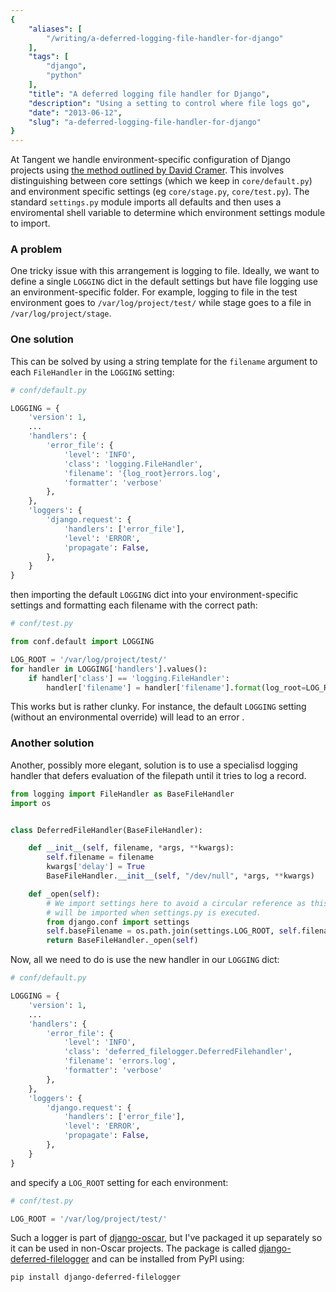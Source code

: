 ```yaml
---
{
    "aliases": [
        "/writing/a-deferred-logging-file-handler-for-django"
    ],
    "tags": [
        "django",
        "python"
    ],
    "title": "A deferred logging file handler for Django",
    "description": "Using a setting to control where file logs go",
    "date": "2013-06-12",
    "slug": "a-deferred-logging-file-handler-for-django"
}
---
```



At Tangent we handle environment-specific configuration of Django
projects using [the method outlined by David
Cramer](http://justcramer.com/2011/01/13/settings-in-django/). This
involves distinguishing between core settings (which we keep in
`core/default.py`) and environment specific settings (eg
`core/stage.py`, `core/test.py`). The standard `settings.py` module
imports all defaults and then uses a enviromental shell variable to
determine which environment settings module to import.

### A problem

One tricky issue with this arrangement is logging to file. Ideally, we
want to define a single `LOGGING` dict in the default settings but have
file logging use an environment-specific folder. For example, logging to
file in the test environment goes to `/var/log/project/test/` while
stage goes to a file in `/var/log/project/stage`.

### One solution

This can be solved by using a string template for the `filename`
argument to each `FileHandler` in the `LOGGING` setting:

``` python
# conf/default.py

LOGGING = {
    'version': 1,
    ...
    'handlers': {
        'error_file': {
            'level': 'INFO',
            'class': 'logging.FileHandler',
            'filename': '{log_root}errors.log',
            'formatter': 'verbose'
        },
    },
    'loggers': {
        'django.request': {
            'handlers': ['error_file'],
            'level': 'ERROR',
            'propagate': False,
        },
    }
}
```

then importing the default `LOGGING` dict into your environment-specific
settings and formatting each filename with the correct path:

``` python
# conf/test.py

from conf.default import LOGGING

LOG_ROOT = '/var/log/project/test/'
for handler in LOGGING['handlers'].values():
    if handler['class'] == 'logging.FileHandler':
        handler['filename'] = handler['filename'].format(log_root=LOG_ROOT)
```

This works but is rather clunky. For instance, the default `LOGGING`
setting (without an environmental override) will lead to an error .

### Another solution

Another, possibly more elegant, solution is to use a specialisd logging
handler that defers evaluation of the filepath until it tries to log a
record.

``` python
from logging import FileHandler as BaseFileHandler
import os


class DeferredFileHandler(BaseFileHandler):

    def __init__(self, filename, *args, **kwargs):
        self.filename = filename
        kwargs['delay'] = True
        BaseFileHandler.__init__(self, "/dev/null", *args, **kwargs)

    def _open(self):
        # We import settings here to avoid a circular reference as this module
        # will be imported when settings.py is executed.
        from django.conf import settings
        self.baseFilename = os.path.join(settings.LOG_ROOT, self.filename)
        return BaseFileHandler._open(self)
```

Now, all we need to do is use the new handler in our `LOGGING` dict:

``` python
# conf/default.py

LOGGING = {
    'version': 1,
    ...
    'handlers': {
        'error_file': {
            'level': 'INFO',
            'class': 'deferred_filelogger.DeferredFilehandler',
            'filename': 'errors.log',
            'formatter': 'verbose'
        },
    },
    'loggers': {
        'django.request': {
            'handlers': ['error_file'],
            'level': 'ERROR',
            'propagate': False,
        },
    }
}
```

and specify a `LOG_ROOT` setting for each environment:

``` python
# conf/test.py

LOG_ROOT = '/var/log/project/test/'
```

Such a logger is part of
[django-oscar](https://github.com/tangentlabs/django-oscar/blob/master/oscar/core/logging/handlers.py),
but I've packaged it up separately so it can be used in non-Oscar
projects. The package is called
[django-deferred-filelogger](https://github.com/codeinthehole/django-deferred-filelogger)
and can be installed from PyPI using:

``` bash
pip install django-deferred-filelogger
```
